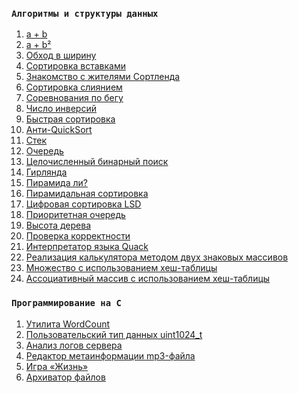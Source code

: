 ### `Алгоритмы и структуры данных`
1. [a + b]()
2. [a + b²]()
3. [Обход в ширину]()
4. [Cортировка вставками]()
5. [Знакомство с жителями Сортленда]()
6. [Сортировка слиянием]()
7. [Соревнования по бегу]()
8. [Число инверсий]()
9. [Быстрая сортировка]()
10. [Анти-QuickSort]()
11. [Стек]()
12. [Очередь]()
13. [Целочисленный бинарный поиск]()
14. [Гирлянда]()
15. [Пирамида ли?]()
16. [Пирамидальная сортировка]()
17. [Цифровая сортировка LSD]()
18. [Приоритетная очередь]()
19. [Высота дерева]()
20. [Проверка корректности]()
21. [Интерпретатор языка Quack]()
22. [Реализация калькулятора методом двух знаковых массивов]()
23. [Множество с использованием хеш-таблицы]()
24. [Ассоциативный массив с использованием хеш-таблицы]()

### `Программирование на C`
1. [Утилита WordCount]()
2. [Пользовательский тип данных uint1024_t]()
3. [Анализ логов сервера]()
4. [Редактор метаинформации mp3-файла]()
5. [Игра «Жизнь»]()
6. [Архиватор файлов]()

